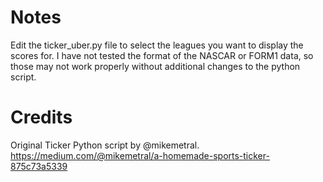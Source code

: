 # Notes

Edit the ticker_uber.py file to select the leagues you want to display the scores for. I have not tested the format of the NASCAR or FORM1 data, so those may not work properly without additional changes to the python script. 


# Credits

Original Ticker Python script by @mikemetral. https://medium.com/@mikemetral/a-homemade-sports-ticker-875c73a5339
